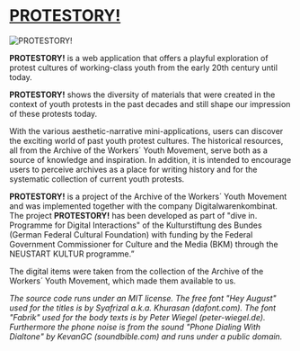 # [PROTESTORY!](https://www.protestory.de/)

![PROTESTORY!](http://protestory.de/image_bg.png)

**PROTESTORY!** is a web application that offers a playful exploration of protest cultures of working-class youth from the early 20th century until today. 

**PROTESTORY!** shows the diversity of materials that were created in the context of youth protests in the past decades and still shape our impression of these protests today.

With the various aesthetic-narrative mini-applications, users can discover the exciting world of past youth protest cultures. 
The historical resources, all from the Archive of the Workers´ Youth Movement, serve both as a source of knowledge and inspiration. 
In addition, it is intended to encourage users to perceive archives as a place for writing history and for the systematic collection of current youth protests.

**PROTESTORY!** is a project of the Archive of the Workers´ Youth Movement and was implemented together with the company Digitalwarenkombinat. 
The project **PROTESTORY!** has been developed as part of "dive in. Programme for Digital Interactions" of the Kulturstiftung des Bundes (German Federal Cultural Foundation) with funding by the Federal Government Commissioner for Culture and the Media (BKM) through the NEUSTART KULTUR programme.”

The digital items were taken from the collection of the Archive of the Workers´ Youth Movement, which made them available to us. 

_The source code runs under an MIT license. The free font "Hey August" used for the titles is by Syafrizal a.k.a. Khurasan (dafont.com). The font "Fabrik" used for the body texts is by Peter Wiegel (peter-wiegel.de). Furthermore the phone noise is from the sound "Phone Dialing With Dialtone" by KevanGC (soundbible.com) and runs under a public domain._
